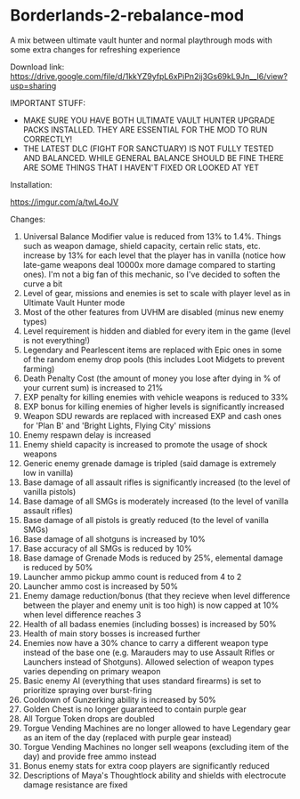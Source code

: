 # Borderlands-2-rebalance-mod
A mix between ultimate vault hunter and normal playthrough mods with some extra changes for refreshing experience

Download link:
https://drive.google.com/file/d/1kkYZ9yfpL6xPiPn2ij3Gs69kL9Jn__l6/view?usp=sharing

IMPORTANT STUFF:

* MAKE SURE YOU HAVE BOTH ULTIMATE VAULT HUNTER UPGRADE PACKS INSTALLED. THEY ARE ESSENTIAL FOR THE MOD TO RUN CORRECTLY!
* THE LATEST DLC (FIGHT FOR SANCTUARY) IS NOT FULLY TESTED AND BALANCED. WHILE GENERAL BALANCE SHOULD BE FINE THERE ARE SOME THINGS THAT I HAVEN'T FIXED OR LOOKED AT YET

Installation:

https://imgur.com/a/twL4oJV

Changes:

1. Universal Balance Modifier value is reduced from 13% to 1.4%. Things such as weapon damage, shield capacity, certain relic stats, etc. increase by 13% for each level that the player has in vanilla (notice how late-game weapons deal 10000x more damage compared to starting ones). I'm not a big fan of this mechanic, so I've decided to soften the curve a bit
2. Level of gear, missions and enemies is set to scale with player level as in Ultimate Vault Hunter mode
3. Most of the other features from UVHM are disabled (minus new enemy types)
4. Level requirement is hidden and diabled for every item in the game (level is not everything!)
5. Legendary and Pearlescent items are replaced with Epic ones in some of the random enemy drop pools (this includes Loot Midgets to prevent farming)
6. Death Penalty Cost (the amount of money you lose after dying in % of your current sum) is increased to 21%
7. EXP penalty for killing enemies with vehicle weapons is reduced to 33%
8. EXP bonus for killing enemies of higher levels is significantly increased
9. Weapon SDU rewards are replaced with increased EXP and cash ones for 'Plan B' and 'Bright Lights, Flying City' missions
10. Enemy respawn delay is increased
11. Enemy shield capacity is increased to promote the usage of shock weapons
12. Generic enemy grenade damage is tripled (said damage is extremely low in vanilla)
13. Base damage of all assault rifles is significantly increased (to the level of vanilla pistols)
14. Base damage of all SMGs is moderately increased (to the level of vanilla assault rifles)
15. Base damage of all pistols is greatly reduced (to the level of vanilla SMGs)
16. Base damage of all shotguns is increased by 10%
17. Base accuracy of all SMGs is reduced by 10%
18. Base damage of Grenade Mods is reduced by 25%, elemental damage is reduced by 50%
19. Launcher ammo pickup ammo count is reduced from 4 to 2
20. Launcher ammo cost is increased by 50%
21. Enemy damage reduction/bonus (that they recieve when level difference between the player and enemy unit is too high) is now capped at 10% when level difference reaches 3
22. Health of all badass enemies (including bosses) is increased by 50%
23. Health of main story bosses is increased further 
24. Enemies now have a 30% chance to carry a different weapon type instead of the base one (e.g. Marauders may to use Assault Rifles or Launchers instead of Shotguns). Allowed selection of weapon types varies depending on primary weapon
25. Basic enemy AI (everything that uses standard firearms) is set to prioritize spraying over burst-firing
26. Cooldown of Gunzerking ability is increased by 50%
27. Golden Chest is no longer guaranteed to contain purple gear
28. All Torgue Token drops are doubled
29. Torgue Vending Machines are no longer allowed to have Legendary gear as an item of the day (replaced with purple gear instead)
30. Torgue Vending Machines no longer sell weapons (excluding item of the day) and provide free ammo instead
31. Bonus enemy stats for extra coop players are significantly reduced
32. Descriptions of Maya's Thoughtlock ability and shields with electrocute damage resistance are fixed
